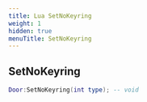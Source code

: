 ```yaml
---
title: Lua SetNoKeyring
weight: 1
hidden: true
menuTitle: SetNoKeyring
---
```

## SetNoKeyring
```lua
Door:SetNoKeyring(int type); -- void
```